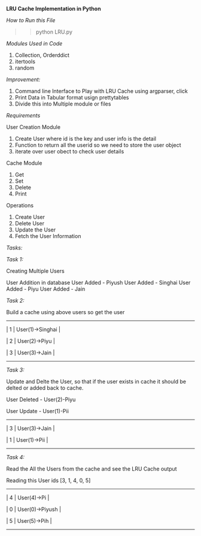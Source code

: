 **LRU Cache Implementation in Python**

*How to Run this File*
   >> python LRU.py

*Modules Used in Code*
1. Collection, Orderddict
2. itertools
3. random

*Improvement:*
1. Command line Interface to Play with LRU Cache using argparser, click
2. Print Data in Tabular format usign prettytables
3. Divide this into Multiple module or files


*Requirements*

User Creation Module
1. Create User where id is the key and user info is the detail
2. Function to return all the userid so we need to store the user object
3. iterate over user obect to check user details

Cache Module
1. Get
2. Set
3. Delete
3. Print

Operations
1. Create User
2. Delete User
3. Update the User
3. Fetch the User Information


*Tasks:*

*Task 1:*

Creating Multiple Users

User Addition in database
User Added -  Piyush
User Added -  Singhai
User Added -  Piyu
User Added -  Jain

*Task 2:*

Build a cache using above users so get the user

---------------------------------------
|  1  |     User(1)->Singhai          |

|  2  |     User(2)->Piyu             |

|  3  |     User(3)->Jain             |

---------------------------------------

*Task 3:*

Update and Delte the User, so that if the user exists in cache it should be delted or added back to cache.

User Deleted -  User(2)-Piyu

User Update -  User(1)-Pii

----------------------------------

|  3  |     User(3)->Jain        |

|  1  |     User(1)->Pii         |

----------------------------------

*Task 4:*

Read the All the Users from the cache and see the LRU Cache output

Reading this User ids [3, 1, 4, 0, 5]

----------------------------------

|  4  |     User(4)->Pi          |

|  0  |     User(0)->Piyush      |

|  5  |     User(5)->Pih         |

----------------------------------


